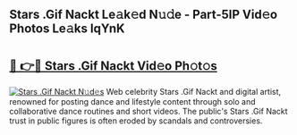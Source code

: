## Stars .Gif Nackt Le𝚊k𝚎d N𝚞𝚍e - Part-5IP Vid𝚎o Photos Le𝚊ks lqYnK

# <h2><a href="http://fbap9mh.evod.top/?m=Stars+.Gif+Nackt">🔗 👉🔴 Stars .Gif Nackt Vid𝚎o Ph𝚘t𝚘s</a></h2>

[![Stars .Gif Nackt N𝚞d𝚎s](https://i.imgur.com/8V9OHl7.gif)](http://fbap9mh.evod.top/?m=Stars+.Gif+Nackt)
Web celebrity Stars .Gif Nackt and digital artist, renowned for posting dance and lifestyle content through solo and collaborative dance routines and short videos. The public's Stars .Gif Nackt trust in public figures is often eroded by scandals and controversies. 
